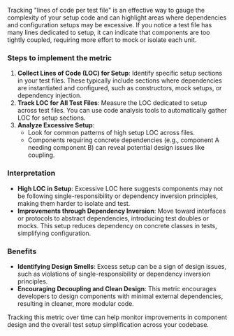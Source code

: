 Tracking "lines of code per test file" is an effective way to gauge the complexity of your setup code and can highlight areas where dependencies and configuration setups may be excessive. If you notice a test file has many lines dedicated to setup, it can indicate that components are too tightly coupled, requiring more effort to mock or isolate each unit.

### Steps to implement the metric

1. **Collect Lines of Code (LOC) for Setup**: Identify specific setup sections in your test files. These typically include sections where dependencies are instantiated and configured, such as constructors, mock setups, or dependency injection.
2. **Track LOC for All Test Files**: Measure the LOC dedicated to setup across test files. You can use code analysis tools to automatically gather LOC for setup sections.
3. **Analyze Excessive Setup**:
   - Look for common patterns of high setup LOC across files. 
   - Components requiring concrete dependencies (e.g., component A needing component B) can reveal potential design issues like coupling.

### Interpretation

- **High LOC in Setup**: Excessive LOC here suggests components may not be following single-responsibility or dependency inversion principles, making them harder to isolate and test.
- **Improvements through Dependency Inversion**: Move toward interfaces or protocols to abstract dependencies, introducing test doubles or mocks. This setup reduces dependency on concrete classes in tests, simplifying configuration.

### Benefits

- **Identifying Design Smells**: Excess setup can be a sign of design issues, such as violations of single-responsibility or dependency inversion principles.
- **Encouraging Decoupling and Clean Design**: This metric encourages developers to design components with minimal external dependencies, resulting in cleaner, more modular code.

Tracking this metric over time can help monitor improvements in component design and the overall test setup simplification across your codebase.

